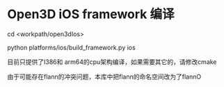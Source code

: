 # Open3D iOS framework 编译
 
cd <workpath/open3dIos>

python platforms/ios/build_framework.py ios
 
 目前只提供了I386和 arm64的cpu架构编译，如果需要其它的，请修改cmake

由于可能存在flann的冲突问题，本库中把flann的命名空间改为了flannO
